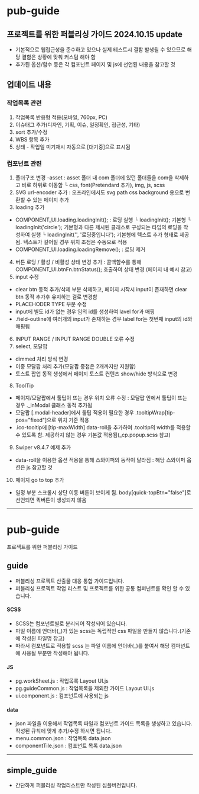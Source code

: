 # pub-guide
프로젝트를 위한 퍼블리싱 가이드
2024.10.15 update
-------------------------------------------------------------------------
- 기본적으로 웹접근성을 준수하고 있으나 실제 테스트시 결함 발생될 수 있으므로 해당 결함은 상황에 맞춰 커스텀 해야 함
- 추가된 옵션/함수 등은 각 컴포넌트 페이지 및 js에 선언된 내용을 참고할 것

## 업데이트 내용
### 작업목록 관련
1. 작업목록 반응형 적용(모바일, 760px, PC)
2. 이슈태그 추가(디자인, 기획, 이슈, 일정확인, 접근성, 기타)
3. sort 추가/수정
4. WBS 항목 추가
5. 상태 - 작업일 미기재시 자동으로 [대기중]으로 표시됨

### 컴포넌트 관련
1. 폴더구조 변경
 -asset : asset 폴더 내 com 폴더에 있던 폴더들을 com을 삭제하고 바로 하위로 이동함
  └ css, font(Pretendard 추가), img, js, scss
2. SVG url-encoder 추가 : 오프라인에서도 svg path css background 용으로 변환할 수 있는 페이지 추가
3. loading 추가
 - COMPONENT_UI.loading.loadingInit(); : 로딩 실행
   └ loadingInit(); 기본형
   └ loadingInit('circle'); 기본형과 다른 제시된 클래스로 구성되는 타입의 로딩을 작성하여 실행
   └ loadingInit('', '로딩중입니다'); 기본형에 텍스트 추가 형태로 제공됨. 텍스트가 길어질 경우 위치 조정은 수동으로 적용
 - COMPONENT_UI.loading.loadingRemove(); : 로딩 제거
4. 버튼 로딩 / 활성 / 비활성 상태 변경 추가 : 콜백함수를 통해 COMPONENT_UI.btnFn.btnStatus(); 호출하여 상태 변경 (페이지 내 예시 참고)
5. input 수정
 - clear btn 동적 추가/삭제 부분 삭제하고, 페이지 시작시 input이 존재하면 clear btn 동적 추가후 유지하는 걸로 변경함
 - PLACEHODER TYPE 부분 수정
 - input에 별도 id가 없는 경우 임의 id를 생성하여 lavel for과 매핑
 - .field-outline에 여러개의 input가 존재하는 경우 label for는 첫번째 input의 id와 매핑됨
6. INPUT RANGE / INPUT RANGE DOUBLE 오류 수정
7. select, 모달팝
 - dimmed 처리 방식 변경
 - 이중 모달팝 처리 추가(모달팝 중첩은 2개까지만 지원함)
 - 토스트 팝업 동적 생성에서 페이지 토스트 컨텐츠 show/hide 방식으로 변경
8. ToolTip
 - 페이지/모달팝에서 툴팁이 뜨는 경우 위치 오류 수정 : 모달팝 안에서 툴팁이 뜨는 경우 ._inModal 클래스 동적 추가됨
 - 모달팝 [.modal-header]에서 툴팁 적용이 필요한 경우 .tooltipWrap[tip-pos="fixed"]으로 위치 기준 적용
 - .ico-tooltip에 [tip-maxWidth] data-roll을 추가하여 .tooltip의 width를 적용할수 있도록 함. 제공하지 않는 경우 기본값 적용됨(_cp.popup.scss 참고)
9. Swiper v8.4.7 예제 추가
 - data-roll을 이용한 옵션 적용을 통해 스와이퍼의 동작이 달라짐
   : 해당 스와이퍼 옵션은 js 참고할 것
10. 페이지 go to top 추가
 - 일정 부분 스크롤시 상단 이동 버튼이 보이게 됨. body[quick-topBtn="false"]로 선언되면 퀵버튼이 생성되지 않음



-------------------------------------------------------------------------
# pub-guide
프로젝트를 위한 퍼블리싱 가이드

## guide
- 퍼블리싱 프로젝트 산출물 대응 통합 가이드입니다.
- 퍼블리싱 프로젝트 작업 리스트 및 프로젝트를 위한 공통 컴퍼넌트를 확인 할 수 있습니다.

#### SCSS
- SCSS는 컴포넌트별로 분리되어 작성되어 있습니다.
- 파일 이름에 언더바(_)가 있는 scss는 독립적인 css 파일을 만들지 않습니다.(기존에 작성된 파일명 참고)
- 따라서 컴포넌트로 적용할 scss 는 파일 이름에 언더바(_)를 붙여서 해당 컴퍼넌트에 사용될 부분만 작성해야 됩니다.

#### JS
- pg.workSheet.js : 작업목록 Layout UI.js
- pg.guideCommon.js : 작업목록을 제외한 가이드 Layout UI.js
- ui.component.js : 컴포넌트에 사용되는 js

#### data
- json 파일을 이용해서 작업목록 파일과 컴포넌트 가이드 목록을 생성하고 있습니다.
작성된 규칙에 맞게 추가/수정 하시면 됩니다.
- menu.common.json : 작업목록 data.json
- componentTile.json : 컴포넌트 목록 data.json

-------------------------------------------------------------------------

## simple_guide
- 간단하게 퍼블리싱 작업리스트만 작성된 심플버전입니다.
